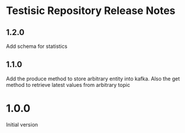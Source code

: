 #  Testisic Repository Release Notes

## 1.2.0

Add schema for statistics

## 1.1.0

Add the produce method to store arbitrary entity into kafka.
Also the get method to retrieve latest values from arbitrary topic

# 1.0.0

Initial version




